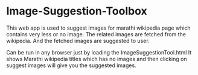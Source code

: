 # Image-Suggestion-Toolbox
This web app is used to suggest images for marathi wikipedia page which contains very less or no image.
The related images are fetched from the wikipedia. And the fetched images are suggested to user.

Can be run in any browser just by loading the ImageSuggestionTool.html
It shows Marathi wikipedia titles which has no images and then clicking on suggest images will give you the suggested images.
